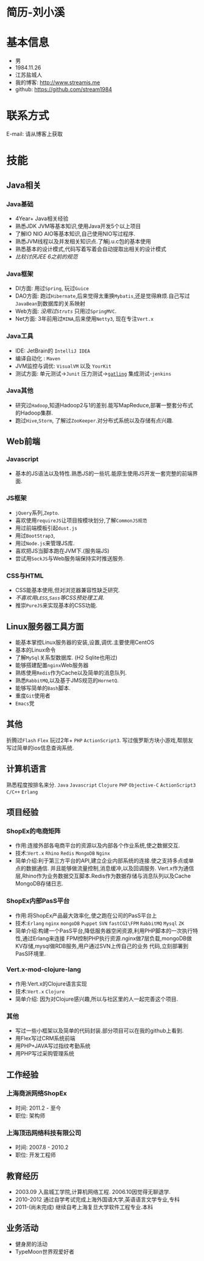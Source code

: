 # 简历-刘小溪

# 基本信息
* 男
* 1984.11.26
* 江苏盐城人
* 我的博客: http://www.streamis.me
* github: https://github.com/stream1984

# 联系方式
E-mail: 请从博客上获取

# 技能

## Java相关

### Java基础
* 4Year+ Java相关经验
* 熟悉JDK JVM等基本知识,使用Java开发5个以上项目
* 了解IO NIO AIO等基本知识,自己使用NIO写过程序.
* 熟悉JVM线程以及并发相关知识点.了解j.u.c包的基本使用
* 熟悉基本的设计模式,代码写着写着会自动提取出相关的设计模式
* _比较讨厌JEE 6之前的规范_

### Java框架
* DI方面:  用过`Spring`, 玩过`Guice`
* DAO方面: 跑过`Hibernate`,后来觉得太重换`Mybatis`,还是觉得麻烦.自己写过`JavaBean`到数据库的关系映射
* Web方面: _没用过`Struts`_ 只用过`SpringMVC`.
* Net方面: 3年前用过`MINA`,后来使用`Netty3`, 现在专注`Vert.x`

### Java工具
* IDE: JetBrain的 `IntelliJ IDEA`
* 编译自动化 : `Maven`
* JVM监控与调优: `VisualVM` 以及 `YourKit`
* 测试方面: 单元测试->`Junit` 压力测试->[`gatling`](http://gatling-tool.org/) 集成测试-`jenkins`

### Java其他
* 研究过`Hadoop`,知道Hadoop2与1的差别.能写MapReduce,部署一整套分布式的Hadoop集群.
* 跑过`Hive`,`Storm`, 了解过`ZooKeeper`.对分布式系统以及存储有点兴趣.

## Web前端

### Javascript
* 基本的JS语法以及特性.熟悉JS的一些坑.能原生使用JS开发一套完整的前端界面.

### JS框架
* `jQuery`系列,`Zepto`.
* 喜欢使用`requireJS`让项目按模块划分,了解`CommonJS规范`
* 用过前端模板引起`dust.js`
* 用过`BootStrap3`,
* 用过`Node.js`来管理JS库.
* 喜欢把JS当脚本跑在JVM下.(服务端JS)
* 尝试用`SockJS`与Web服务端保持实时推送服务.

### CSS与HTML
* CSS能基本使用,但对浏览器兼容性缺乏研究.
* _不喜欢用`LESS`,`Sass`等CSS预处理工具._
* 推崇`PureJS`来实现基本的CSS功能.

## Linux服务器工具方面
* 能基本掌控Linux服务器的安装,设置,调优.主要使用CentOS
* 基本的Linux命令
* 了解`MySql`关系型数据库. (H2 Sqlite也用过)
* 能够搭建配置`nginx`Web服务器
* 熟练使用`Redis`作为Cache以及简单的消息队列.
* 熟悉`RabbitMQ`,以及基于JMS规范的`HornetQ`.
* 能够写简单的`Bash`脚本.
* 重度`Git`使用者
* `Emacs`党

## 其他
折腾过`Flash` `Flex` 玩过2年+ `PHP` `ActionScript3`.
写过俄罗斯方块小游戏,帮朋友写过简单的ios信息查询系统.

## 计算机语言
熟悉程度按排名来分.
`Java` `Javascript` `Clojure` `PHP` `Objective-C` `ActionScript3` `C/C++`
`Erlang`

## 项目经验

### ShopEx的电商矩阵
* 作用:连接外部各电商平台的资源以及内部各个作业系统,使之数据交互.
* 技术:`Vert.x` `Rhino` `Redis` `MongoDB` `Nginx`
* 简单介绍:利于第三方平台的API,建立企业内部系统的连接.使之支持多点或单点的数据通信.
并且能够做流量控制,消息缓冲,以及回调服务.
Vert.x作为通信层,Rhino作为业务数据交互脚本.Redis作为数据存储与消息队列以及Cache
MongoDB存储日志.

### ShopEx内部PasS平台
* 作用:将ShopEx产品最大效率化,使之跑在公司的PasS平台上
* 技术:`Erlang` `nginx` `mongoDB` `Puppet` `SVN` `fastCGI\FPM` `RabbitMQ` `Mysql` `ZK`
* 简单介绍:构建一个PasS平台,降低服务器空闲资源,利用PHP脚本的一次执行特性,通过Erlang来连接
FPM控制PHP执行资源.nginx做7层负载,mongoDB做KV存储,mysql做RDB服务,用户通过SVN上传自己的业务
代码,立刻部署到PasS环境里.

### Vert.x-mod-clojure-lang
* 作用:Vert.x的Clojure语言实现
* 技术:`Vert.x` `Clojure`
* 简单介绍: 因为对Clojure感兴趣,所以与社区里的人一起完善这个项目.

### 其他
* 写过一些小框架以及简单的代码封装.部分项目可以在我的github上看到.
* 用Flex写过CRM系统前端
* 用PHP+JAVA写过指纹考勤系统
* 用PHP写过采购管理系统

## 工作经验

### 上海商派网络ShopEx
* 时间: 2011.2 - 至今
* 职位: 架构师

### 上海顶迅网络科技有限公司
* 时间: 2007.8 - 2010.2
* 职位: 开发工程师

## 教育经历
* 2003.09   入盐城工学院,计算机网络工程. 2006.10因觉得无聊退学.
* 2010-2012 通过自学考试完成上海外国语大学,英语语言文学专业,专科
* 2011-(尚未完成) 继续自考上海复旦大学软件工程专业.本科

## 业务活动
* 健身房的活动
* TypeMoon世界观爱好者










